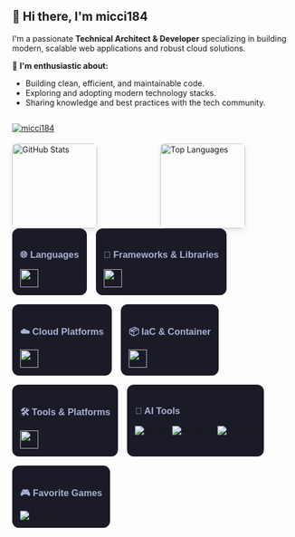 ## 👋 Hi there, I'm micci184

I'm a passionate **Technical Architect & Developer** specializing in building modern, scalable web applications and robust cloud solutions. 

📖 **I'm enthusiastic about:**

- Building clean, efficient, and maintainable code.
- Exploring and adopting modern technology stacks.
- Sharing knowledge and best practices with the tech community.

<div style="display: flex; flex-wrap: wrap; gap: 20px; justify-content: flex-start;">
  <p align="left">
    <a href="https://github.com/micci184/micci184" target="_blank" title="My GitHub Profile">
      <img src="https://komarev.com/ghpvc/?username=micci184" alt="micci184" style="max-width: 150px; margin-bottom: 5px;" />
    </a>
  </p>
</div>

<div style="display: flex; gap: 20px;">
  <a href="https://github.com/anuraghazra/github-readme-stats" target="_blank" style="flex: 1;">
    <img
      src="https://github-readme-stats.vercel.app/api?username=micci184&theme=tokyonight&count_private=true&show_icons=true"
      height="150" 
      alt="GitHub Stats"
      style="border-radius: 8px; box-shadow: 0px 4px 10px rgba(0,0,0,0.1); object-fit: cover;"
    />
  </a>
  <a href="https://github.com/anuraghazra/github-readme-stats" target="_blank" style="flex: 1;">
    <img
      src="https://github-readme-stats.vercel.app/api/top-langs/?username=micci184&langs_count=8&theme=tokyonight"
      height="150"
      alt="Top Languages"
      style="border-radius: 8px; box-shadow: 0px 4px 10px rgba(0,0,0,0.1); object-fit: cover;"
    />
  </a>
</div>

<!-- Tech Stack Cards -->
<div style="display:flex; flex-wrap:wrap; gap:16px; font-family:sans-serif;">

  <!-- Languages -->
  <div style="background:#1a1b27;padding:14px;border-radius:12px;transition:transform 0.2s;"
       onmouseover="this.style.transform='translateY(-5px)'"
       onmouseout="this.style.transform='translateY(0)'">
    <h3 style="color:#a9b1d6;">🌐 Languages</h3>
    <div>
      <img
        src="https://skillicons.dev/icons?i=html,css,js,ts,python,go&theme=dark&perline=6"
        alt="HTML, CSS, JavaScript, TypeScript, Python, Go"
        style="height:32px"
        loading="lazy"
      />
    </div>
  </div>

  <!-- Frameworks & Libraries -->
  <div style="background:#1a1b27;padding:14px;border-radius:12px;transition:transform 0.2s;"
       onmouseover="this.style.transform='translateY(-5px)'"
       onmouseout="this.style.transform='translateY(0)'">
    <h3 style="color:#a9b1d6;">🚧 Frameworks & Libraries</h3>
    <div style="display:flex;gap:8px;flex-wrap:wrap;align-items:center">
      <!-- skillicons まとめ（Vue, React, Vite, Next.js） -->
      <img
        src="https://skillicons.dev/icons?i=vue,react,vite,nextjs&theme=dark&perline=8"
        alt="Vue, React, Vite, Next.js"
        style="height:32px"
        loading="lazy"
      />
    </div>
  </div>

  <!-- Cloud Platforms -->
  <div style="background:#1a1b27;padding:14px;border-radius:12px;transition:transform 0.2s;"
       onmouseover="this.style.transform='translateY(-5px)'"
       onmouseout="this.style.transform='translateY(0)'">
    <h3 style="color:#a9b1d6;">☁️ Cloud Platforms</h3>
    <div style="display:flex;gap:8px;flex-wrap:wrap;align-items:center">
      <!-- skillicons まとめ（AWS, GCP, Azure） -->
      <img
        src="https://skillicons.dev/icons?i=aws,gcp,azure&theme=dark&perline=6"
        alt="AWS, Google Cloud, Azure"
        style="height:32px"
        loading="lazy"
      />
    </div>
  </div>

  <!-- IaC & Container -->
  <div style="background:#1a1b27;padding:14px;border-radius:12px;transition:transform 0.2s;"
       onmouseover="this.style.transform='translateY(-5px)'"
       onmouseout="this.style.transform='translateY(0)'">
    <h3 style="color:#a9b1d6;">📦 IaC & Container</h3>
    <div style="display:flex;gap:8px;flex-wrap:wrap;align-items:center">
      <!-- skillicons まとめ（Terraform, Kubernetes, Docker） -->
      <img
        src="https://skillicons.dev/icons?i=terraform,kubernetes,docker&theme=dark&perline=6"
        alt="Terraform, Kubernetes, Docker"
        style="height:32px"
        loading="lazy"
      />
    </div>
  </div>

  <!-- Tools & Platforms -->
  <div style="background:#1a1b27;padding:14px;border-radius:12px;transition:transform 0.2s;"
       onmouseover="this.style.transform='translateY(-5px)'"
       onmouseout="this.style.transform='translateY(0)'">
    <h3 style="color:#a9b1d6;">🛠️ Tools & Platforms</h3>
    <div style="display:flex;gap:8px;flex-wrap:wrap;align-items:center">
      <!-- skillicons まとめ（GitHub, GitLab, VSCode, Postman） -->
      <img
        src="https://skillicons.dev/icons?i=github,gitlab,vscode,postman&theme=dark&perline=8"
        alt="GitHub, GitLab, VSCode, Postman"
        style="height:32px"
        loading="lazy"
      />
    </div>
  </div>

  <!-- AI Tools -->
  <div style="background:#1a1b27;padding:14px;border-radius:12px;transition:transform 0.2s;"
       onmouseover="this.style.transform='translateY(-5px)'"
       onmouseout="this.style.transform='translateY(0)'">
    <h3 style="color:#a9b1d6;">🤖 AI Tools</h3>
    <div style="display:flex;gap:8px;flex-wrap:wrap;align-items:center">
      <!-- ここはskillicons未対応が多いので従来シールド維持 -->
      <img src="https://img.shields.io/badge/Cursor-000000?style=flat-square&logo=cursor&logoColor=white" alt="Cursor"/>
      <img src="https://img.shields.io/badge/Windsurf-000000?style=flat-square&logo=data:image/svg+xml;base64,PHN2ZyB3aWR0aD0iMjQiIGhlaWdodD0iMjQiIHZpZXdCb3g9IjAgMCAyNCAyNCIgZmlsbD0ibm9uZSIgeG1sbnM9Imh0dHA6Ly93d3cudzMub3JnLzIwMDAvc3ZnIj4KPHBhdGggZD0iTTEyIDJMMjIgMTJMMTIgMjJMMiAxMkwxMiAyWiIgZmlsbD0iIzU4RTVCQSIvPgo8L3N2Zz4%3D&logoColor=%2358E5BA" alt="Windsurf"/>
      <img src="https://img.shields.io/badge/Devin%20AI-000000?style=flat-square&logo=openai&logoColor=white" alt="Devin AI"/>
    </div>
  </div>

  <!-- Favorite Games -->
  <div style="background:#1a1b27;padding:14px;border-radius:12px;transition:transform 0.2s;"
       onmouseover="this.style.transform='translateY(-5px)'"
       onmouseout="this.style.transform='translateY(0)'">
    <h3 style="color:#a9b1d6;">🎮 Favorite Games</h3>
    <div>
      <!-- EA/FCはskillicons未対応想定なので従来シールド維持 -->
      <img src="https://img.shields.io/badge/FC26-B7312F?style=flat-square&logo=ea&logoColor=white" alt="EA FC26"/>
    </div>
  </div>
</div>

